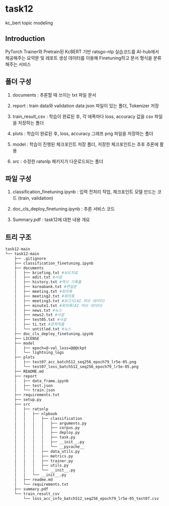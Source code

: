 # task12
kc_bert topic modeling

## Introduction

PyTorch Trainer와 Pretrain된 KcBERT 기반 ratsgo-nlp 실습코드를 AI-hub에서 제공해주는 요약문 및 레포트 생성 데이터를 이용해 Finetuning하고 문서 형식을 분류해주는 서비스

## 폴더 구성

1. documents : 추론할 때 쓰이는 txt 파일 문서

2. report : train data와 validation data json 파일이 있는 폴더, Tokenizer 저장

3. train_result_csv : 학습이 완료된 후, 각 에폭마다 loss, accuracy 값을 csv 파일을 저장하는 폴더

4. plots : 학습이 완료된 후, loss, accuracy 그래프 png 파일을 저장하는 폴더

5. model : 학습이 진행된 체크포인트 저장 폴더, 저장한 체크포인트는 추후 추론에 활용

6. src : 수정한 ratsnlp 패키지가 다운로드되는 폴더

## 파일 구성

1. classification_finetuning.ipynb : 입력 전처리 작업, 체크포인트 모델 만드는 코드 (train, validation)

2. doc_cls_deploy_finetuning.ipynb : 추론 서비스 코드

3. Summary.pdf : task12에 대한 내용 개요

## 트리 구조
```bash
task12-main
└── task12-main
    ├── .gitignore
    ├── classification_finetuning.ipynb
    ├── documents
    │   ├── briefing.txt #보도자료
    │   ├── edit.txt #사설
    │   ├── history.txt #역사 기록물
    │   ├── koreabank.txt #연설문
    │   ├── meeting.txt #회의록
    │   ├── meeting2.txt #회의록
    │   ├── meeting3.txt #보고서(AI 허브 데이터)
    │   ├── minute1.txt #회의록(AI 허브 데이터)
    │   ├── news.txt #뉴스
    │   ├── news2.txt #사설
    │   ├── test05.txt #사설
    │   ├── ti.txt #문학작품
    │   └── untitled.txt #뉴스
    ├── doc_cls_deploy_finetuning.ipynb
    ├── LICENSE
    ├── model
    │   ├── epoch=@-val_loss=@@@ckpt
    │   └── lightning_logs
    ├── plots
    │   ├── test07_acc_batch512_seq256_epoch79_lr5e-05.png
    │   └── test07_loss_batch512_seq256_epoch79_lr5e-05.png
    ├── README.md
    ├── report
    │   ├── data_frame.ipynb
    │   ├── test.json
    │   └── train.json
    ├── requirements.txt
    ├── setup.py
    ├── src
    │   ├── ratsnlp
    │   │   ├── nlpbook
    │   │   │   ├── classification
    │   │   │   │   ├── arguments.py
    │   │   │   │   ├── corpus.py
    │   │   │   │   ├── deploy.py
    │   │   │   │   ├── task.py
    │   │   │   │   ├── __init__.py
    │   │   │   │   └── __pycache__
    │   │   │   ├── data_utils.py
    │   │   │   ├── metrics.py
    │   │   │   ├── trainer.py
    │   │   │   ├── utils.py
    │   │   │   └── __init__.py
    │   │   └── __init__.py
    │   ├── readme.md
    │   └── requirements.txt
    ├── summary.pdf
    └── train_result_csv
        └── loss_acc_info_batch512_seq256_epoch79_lr5e-05_test07.csv

```

